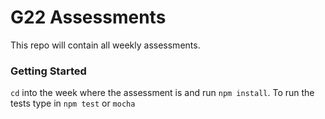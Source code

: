 # G22 Assessments

This repo will contain all weekly assessments. 

### Getting Started

`cd` into the week where the assessment is and run `npm install`. To run the tests type in `npm test` or `mocha`